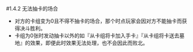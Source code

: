 #1.4.2        无法抽卡的场合
* 对方的卡组变为0且不得不抽卡的场合，那个时点玩家会因对方不能抽卡而获得决斗胜利。
* 卡组为0张时发动抽卡以外的如『从卡组将卡加入手卡』『从卡组将卡送去墓地』的效果，即便此时效果无法处理，也不会因此而败北。
